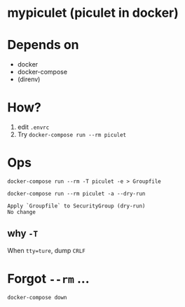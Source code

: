 mypiculet (piculet in docker)
=====

# Depends on
- docker
- docker-compose
- (direnv)

# How?
1. edit `.envrc`
2. Try `docker-compose run --rm piculet`

# Ops
```
docker-compose run --rm -T piculet -e > Groupfile

docker-compose run --rm piculet -a --dry-run

Apply `Groupfile` to SecurityGroup (dry-run)
No change
```
## why `-T`
When `tty=ture`, dump `CRLF`

# Forgot `--rm` ...
`docker-compose down`
